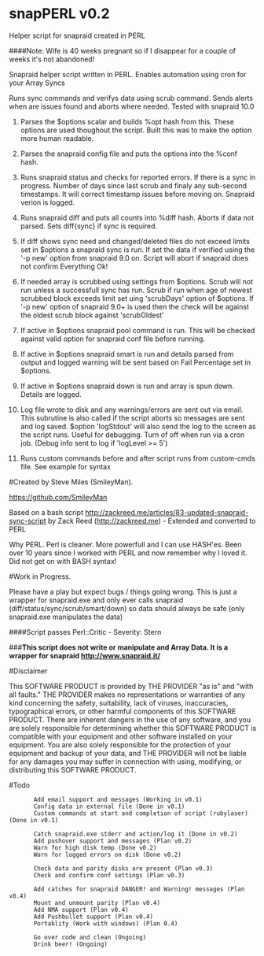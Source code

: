 # snapPERL v0.2
Helper script for snapraid created in PERL

####Note: Wife is 40 weeks pregnant so if I disappear for a couple of weeks it's not abandoned!

 Snapraid helper script written in PERL. Enables automation using cron for your Array Syncs

 Runs sync commands and verifys data using scrub command. Sends alerts when are issues found
 and aborts where needed. Tested with snapraid 10.0

 1.  Parses the $options scalar and builds %opt hash from this. These options are used
     thoughout the script. Built this was to make the option more human readable.

 2.  Parses the snapraid config file and puts the options into the %conf hash.

 3.  Runs snapraid status and checks for reported errors. If there is a sync in progress.
     Number of days since last scrub and finaly any sub-second timestamps. It will correct
     timestamp issues before moving on. Snapraid verion is logged.

 4.  Runs snapraid diff and puts all counts into %diff hash. Aborts if data not parsed.
     Sets diff{sync} if sync is required.

 5.  If diff shows sync need and changed/deleted files do not exceed limits set in $options
     a snapraid sync is run. If set the data if verified using the '-p new' option from
     snapraid 9.0 on. Script will abort if snapraid does not confirm Everything Ok!

 6.  If needed array is scrubbed using settings from $options. Scrub will not run unless a
     successfull sync has run. Scrub if run when age of newest scrubbed block exceeds limit
     set uing 'scrubDays' option of $options. If '-p new' option of snapraid 9.0+ is used then
     the check will be against the oldest scrub block against 'scrubOldest'

 7.  If active in $options snapraid pool command is run. This will be checked against valid
     option for snapraid conf file before running.

 8.  If active in $options snapraid smart is run and details parsed from output and logged
     warning will be sent based on Fail Percentage set in $options.

 9.  If active in $options snapraid down is run and array is spun down. Details are logged.

 10. Log file wrote to disk and any warnings/errors are sent out via email. This subrutine is 
     also called if the script aborts so messages are sent and log saved. $option 'logStdout'
     will also send the log to the screen as the script runs. Useful for debugging. Turn of
     off when run via a cron job. (Debug info sent to log if 'logLevel >= 5')

 11. Runs custom commands before and after script runs from custom-cmds file. See example for syntax



#Created by Steve Miles (SmileyMan). 

https://github.com/SmileyMan

Based on a bash script http://zackreed.me/articles/83-updated-snapraid-sync-script 
by Zack Reed (http://zackreed.me) - Extended and converted to PERL

Why PERL. Perl is cleaner. More powerfull and I can use HASH'es. Been over 10 years since
I worked with PERL and now remember why I loved it. Did not get on with BASH syntax!

#Work in Progress.

Please have a play but expect bugs / things going wrong. This is just a wrapper for snapraid.exe
and only ever calls snapraid (diff/status/sync/scrub/smart/down) so data should always be safe
(only snapraid.exe manipulates the data)

####Script passes Perl::Critic - Severity: Stern

###__This script does not write or manipulate and Array Data. It is a wrapper for snapraid http://www.snapraid.it/__

#Disclaimer

This SOFTWARE PRODUCT is provided by THE PROVIDER "as is" and "with all faults." 
THE PROVIDER makes no representations or warranties of any kind concerning the safety, 
suitability, lack of viruses, inaccuracies, typographical errors, or other harmful 
components of this SOFTWARE PRODUCT. There are inherent dangers in the use of any software,
and you are solely responsible for determining whether this SOFTWARE PRODUCT is compatible
with your equipment and other software installed on your equipment. You are also solely
responsible for the protection of your equipment and backup of your data, and THE PROVIDER
will not be liable for any damages you may suffer in connection with using, modifying, or 
distributing this SOFTWARE PRODUCT. 



#Todo

           Add email support and messages (Working in v0.1)
           Config data in external file (Done in v0.1)
           Custom commands at start and completion of script (rubylaser) (Done in v0.1)

           Catch snapraid.exe stderr and action/log it (Done in v0.2)
           Add pushover support and messages (Plan v0.2)
           Warn for high disk temp (Done v0.2)
           Warn for logged errors on disk (Done v0.2)

           Check data and parity disks are present (Plan v0.3)
           Check and confirm conf settings (Plan v0.3)

           Add catches for snapraid DANGER! and Warning! messages (Plan v0.4)
           Mount and unmount parity (Plan v0.4)
           Add NMA support (Plan v0.4)
           Add Pushbullet support (Plan v0.4)
           Portablity (Work with windows) (Plan 0.4)

           Go over code and clean (Ongoing)
           Drink beer! (Ongoing)

